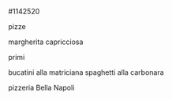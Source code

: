#1142520

pizze

margherita
capricciosa

primi

bucatini alla matriciana
spaghetti alla carbonara

pizzeria Bella Napoli
